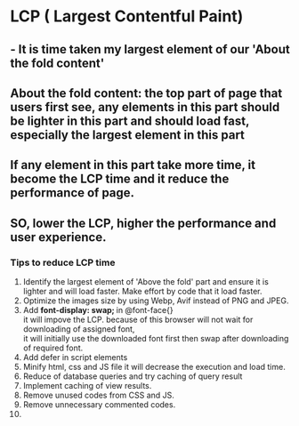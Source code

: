 #  LCP ( Largest Contentful Paint)
## - It is time taken my largest element of our 'About the fold content'
## About the fold content: the top part of page that users first see, any elements in this part should be lighter in this part and should load fast, especially the largest element in this part
## If any element in this part take more time, it become the LCP time and it reduce the performance of page.
## SO, lower the LCP, higher the performance and user experience.

### Tips to reduce LCP time

1. Identify the largest element of 'Above the fold' part and ensure it is lighter and will load faster. Make effort by code that it load faster.<br>
2.  Optimize the images size by using Webp, Avif instead of PNG and JPEG.<br>
3.  Add <b>font-display: swap; </b> in @font-face{} <br>
 it will impove the LCP. because of this browser will not wait for downloading of assigned font,<br> it will initially use the downloaded font first then swap after downloading of required font.
4.  Add defer in script elements
5. Minify html, css and JS file it will decrease the execution and load time.
6. Reduce of database queries and try caching of query result
7. Implement caching of view results.
8. Remove unused codes from CSS and JS.
9. Remove unnecessary commented codes.
10. 

